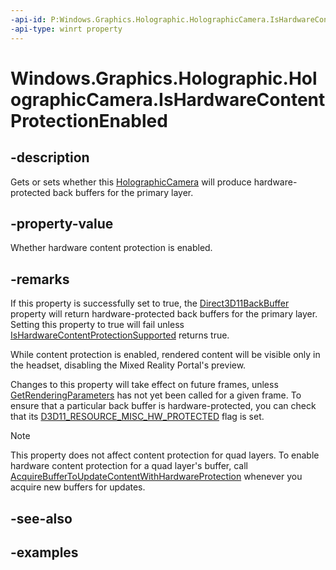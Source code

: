 ```yaml
---
-api-id: P:Windows.Graphics.Holographic.HolographicCamera.IsHardwareContentProtectionEnabled
-api-type: winrt property
---
```


<!-- Property syntax.
public bool IsHardwareContentProtectionEnabled { get;  set; }
-->

# Windows.Graphics.Holographic.HolographicCamera.IsHardwareContentProtectionEnabled

## -description
Gets or sets whether this [HolographicCamera](holographiccamera.md) will produce hardware-protected back buffers for the primary layer.

## -property-value
Whether hardware content protection is enabled.

## -remarks
If this property is successfully set to true, the [Direct3D11BackBuffer](holographiccamerarenderingparameters_direct3d11backbuffer.md) property will return hardware-protected back buffers for the primary layer.  Setting this property to true will fail unless [IsHardwareContentProtectionSupported](holographiccamera_ishardwarecontentprotectionsupported.md) returns true.

While content protection is enabled, rendered content will be visible only in the headset, disabling the Mixed Reality Portal's preview.

Changes to this property will take effect on future frames, unless [GetRenderingParameters](holographicframe_getrenderingparameters_2127053540.md) has not yet been called for a given frame.  To ensure that a particular back buffer is hardware-protected, you can check that its [D3D11_RESOURCE_MISC_HW_PROTECTED](https://docs.microsoft.com/windows/desktop/api/d3d11/ne-d3d11-d3d11_resource_misc_flag) flag is set.

> [!NOTE]
> This property does not affect content protection for quad layers.  To enable hardware content protection for a quad layer's buffer, call [AcquireBufferToUpdateContentWithHardwareProtection](holographicquadlayerupdateparameters_acquirebuffertoupdatecontentwithhardwareprotection_809854092.md) whenever you acquire new buffers for updates.

## -see-also

## -examples

